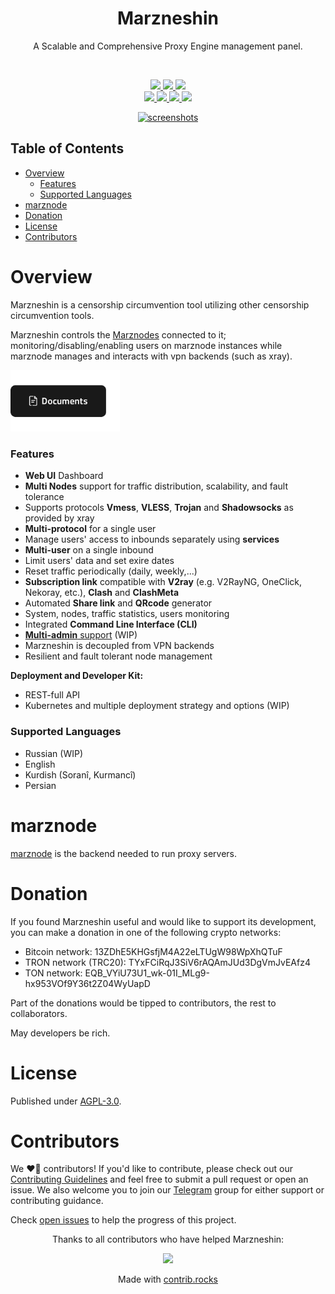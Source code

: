 <h1 align="center"/>Marzneshin</h1>

<p align="center">
    A Scalable and Comprehensive Proxy Engine management panel.
</p>

<br/>
<p align="center">
    <a href="https://github.com/marzneshin/marzneshin/actions/workflows/dashboard-ci.yml">
        <img src="https://github.com/marzneshin/marzneshin/actions/workflows/dashboard-ci.yml/badge.svg" />
    </a>
    <a href="https://github.com/marzneshin/marzneshin/actions/workflows/package.yml" target="_blank">
        <img src="https://github.com/marzneshin/marzneshin/actions/workflows/package.yml/badge.svg" />
    </a>
    <a href="https://hub.docker.com/r/dawsh/marzneshin" target="_blank">
        <img src="https://img.shields.io/docker/pulls/dawsh/marzneshin?style=flat-square&logo=docker" />
    </a>
    <br>
    <a href="#">
        <img src="https://img.shields.io/github/license/marzneshin/marzneshin?style=flat-square" />
    </a>
    <a href="https://t.me/marzneshins" target="_blank">
        <img src="https://img.shields.io/badge/telegram-group-blue?style=flat-square&logo=telegram" />
    </a>
    <a href="#">
        <img src="https://img.shields.io/badge/twitter-commiunity-blue?style=flat-square&logo=twitter" />
    </a>
    <a href="#">
        <img src="https://img.shields.io/github/stars/marzneshin/marzneshin?style=social" />
    </a>
</p>

<p align="center">
  <a href="https://github.com/marzneshin/marzneshin" target="_blank" rel="noopener noreferrer" >
    <img src="https://github.com/marzneshin/marzneshin/raw/master/docs/assets/Desktop-full.png" alt="screenshots" width="600" height="auto">
  </a>
</p>

## Table of Contents

- [Overview](#overview)
    - [Features](#features)
    - [Supported Languages](#supported-languages)
- [marznode](#marznode)
- [Donation](#donation)
- [License](#license)
- [Contributors](#contributors)

# Overview

Marzneshin is a censorship circumvention tool utilizing other censorship circumvention tools.

Marzneshin controls the [Marznodes](https://github.com/marzneshin/marznode)
connected to it; monitoring/disabling/enabling users on marznode instances while
marznode manages and interacts with vpn backends (such as xray).

<p align="left">
  <a href="https://docs.marzneshin.org" target="_blank" rel="noopener noreferrer">
    <img src="docs/assets/document-button.png" alt="screenshots" width="175" height="auto">
  </a>
</p>

### Features

- **Web UI** Dashboard
- **Multi Nodes** support for traffic distribution, scalability, and fault tolerance
- Supports protocols **Vmess**, **VLESS**, **Trojan** and **Shadowsocks** as provided by xray
- **Multi-protocol** for a single user
- Manage users' access to inbounds separately using **services**
- **Multi-user** on a single inbound
- Limit users' data and set exire dates
- Reset traffic periodically (daily, weekly,...)
- **Subscription link** compatible with **V2ray** (e.g. V2RayNG, OneClick, Nekoray, etc.), **Clash** and **ClashMeta**
- Automated **Share link** and **QRcode** generator
- System, nodes, traffic statistics, users monitoring
- Integrated **Command Line Interface (CLI)**
- [**Multi-admin** support](https://github.com/marzneshin/marzneshin/issues/73) (WIP)
- Marzneshin is decoupled from VPN backends
- Resilient and fault tolerant node management

**Deployment and Developer Kit:**

- REST-full API
- Kubernetes and multiple deployment strategy and options (WIP)

### Supported Languages

- Russian (WIP)
- English
- Kurdish (Soranî, Kurmancî)
- Persian

# marznode

[marznode](https://github.com/marzneshin/marznode) is the backend needed to run proxy servers.

# Donation

If you found Marzneshin useful and would like to support its development, you can make a donation in one of the
following crypto networks:

- Bitcoin network: 13ZDhE5KHGsfjM4A22eLTUgW98WpXhQTuF
- TRON network (TRC20): TYxFCiRqJ3SiV6rAQAmJUd3DgVmJvEAfz4
- TON network: EQB_VYiU73U1_wk-01I_MLg9-hx953VOf9Y36t2Z04WyUapD

Part of the donations would be tipped to contributors, the rest to collaborators.

May developers be rich.

# License

Published under [AGPL-3.0](./LICENSE).

# Contributors

We ❤️‍🔥 contributors! If you'd like to contribute, please check out our [Contributing Guidelines](https://docs.marzneshin.org/docs/contribution-guideline) and
feel free to submit a pull request or open an issue. We also welcome you to join
our [Telegram](https://t.me/marzneshins) group for either support or contributing guidance.

Check [open issues](https://github.com/marzneshin/marzneshin/issues) to help the progress of this project.

<p align="center">
Thanks to all contributors who have helped Marzneshin:
</p>
<p align="center">
<a href="https://github.com/marzneshin/marzneshin/graphs/contributors">
  <img src="https://contrib.rocks/image?repo=marzneshin/marzneshin" />
</a>
</p>
<p align="center">
  Made with <a rel="noopener noreferrer" target="_blank" href="https://contrib.rocks">contrib.rocks</a>
</p>
